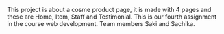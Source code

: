 This project is about a cosme product page, it is made with 4 pages and these are Home, Item, Staff and Testimonial. This is our fourth assignment in the course web development. Team members Saki and Sachika.